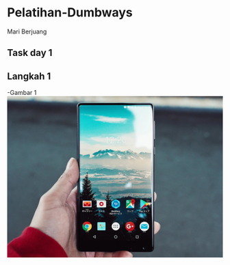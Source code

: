 # Pelatihan-Dumbways
Mari Berjuang

## Task day 1

## Langkah 1

-Gambar 1
![Img 1](assets/blog%202.jpg) 